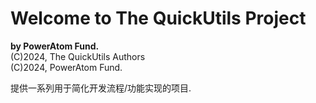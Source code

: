 # Welcome to The QuickUtils Project
**by PowerAtom Fund.**  
(C)2024, The QuickUtils Authors  
(C)2024, PowerAtom Fund.

提供一系列用于简化开发流程/功能实现的项目.
